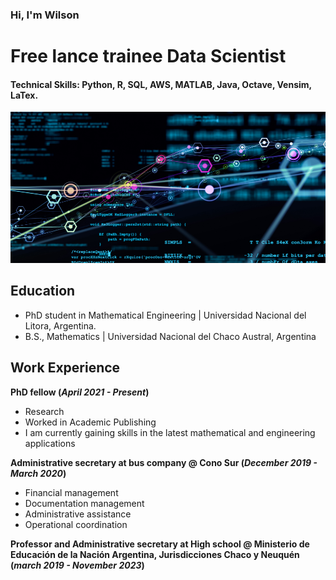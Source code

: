 ### Hi, I'm Wilson
# Free lance trainee Data Scientist

#### Technical Skills: Python, R, SQL, AWS, MATLAB, Java, Octave, Vensim, LaTex.

![Imagen de Portada](/portadas-notas-web-34-980x470-c-default.png)

## Education
- PhD student in Mathematical Engineering | Universidad Nacional del Litora, Argentina.								       				
- B.S., Mathematics | Universidad Nacional del Chaco Austral, Argentina


## Work Experience
**PhD fellow (_April 2021 - Present_)**
- Research
- Worked in Academic Publishing
- I am currently gaining skills in the latest mathematical and engineering applications

**Administrative secretary at bus company @ Cono Sur (_December 2019 - March 2020_)**
- Financial management
- Documentation management
- Administrative assistance
- Operational coordination

**Professor and Administrative secretary at High school @ Ministerio de Educación de la Nación Argentina, Jurisdicciones Chaco y Neuquén (_march 2019 - November 2023_)**
